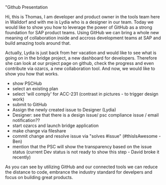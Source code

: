 "Github Presentation

Hi, this is Thomas, I am developer and product owner in the tools team here in Walldorf and with me is Lydia who is a designer in our team. Today we would like to show you how to leverage the power of GitHub as a strong foundation for SAP product teams. Using GitHub we can bring a whole new meaning of collaboration inside and accross development teams at SAP and build amazing tools around that.

Actually, Lydia is just back from her vacation and would like to see what is going on in the bridge project, a new dashboard for developers. Therefore she can look at our project page on github, check the progress and even contribute via ozarcs, a new collaboration tool. And now, we would like to show you how that works.

- show PSCHub 
- select an existing plan
- select 'will comply' for ACC-231 (contrast in pictures - to trigger design work)
- submit to GitHub
- Assign the newly created issue to Designer (Lydia) 
- Designer: see that there is a design issue/ psc compliance issue / email notification??
- start ozarcs and launch bridge application
- make change via fileshare
- commit change and resolve issue via "solves #issue" (#thisIsAwesome - Ben)
- mention that the PSC will show the transparency based on the issue status (current Dev status is not ready to show this step - David broke it recently)

As you can see by utilizing GitHub and our connected tools we can reduce the distance to code, embrance the industry standard for develpers and focus on building great products.
